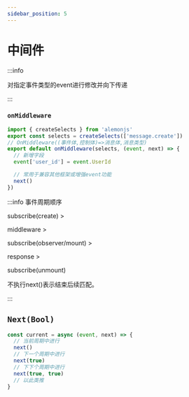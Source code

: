 ```yaml
---
sidebar_position: 5
---
```


# 中间件

:::info

对指定事件类型的event进行修改并向下传递

:::

### `onMiddleware`

```ts title="src/middleware/**/*/mw.ts"
import { createSelects } from 'alemonjs'
export const selects = createSelects(['message.create'])
// OnMiddleware((事件体,控制体)=>消息体,消息类型)
export default onMiddleware(selects, (event, next) => {
  // 新增字段
  event['user_id'] = event.UserId

  // 常用于兼容其他框架或增强event功能
  next()
})
```

:::info 事件周期顺序

subscribe(create) >

middleware >

subscribe(observer/mount) >

response >

subscribe(unmount)

不执行next()表示结束后续匹配。

:::

## `Next(Bool)`

```ts
const current = async (event, next) => {
  // 当前周期中进行
  next()
  // 下一个周期中进行
  next(true)
  // 下下个周期中进行
  next(true, true)
  // 以此类推
}
```
